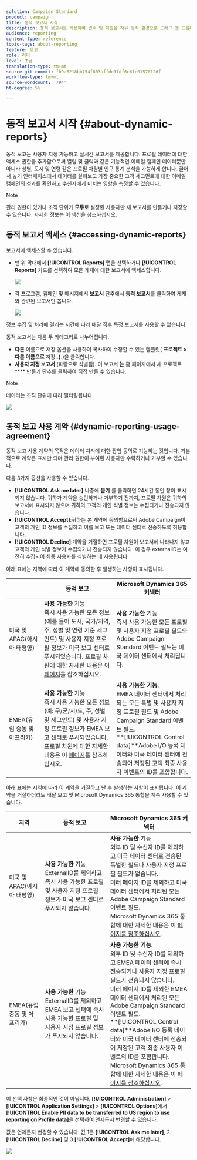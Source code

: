 ```yaml
---
solution: Campaign Standard
product: campaign
title: 동적 보고서 시작
description: 동적 보고서를 사용하여 변수 및 차원을 자유 형식 환경으로 드래그 앤 드롭하고 캠페인의 성공을 분석합니다.
audience: reporting
content-type: reference
topic-tags: about-reporting
feature: 보고
role: 리더
level: 초급
translation-type: tm+mt
source-git-commit: fb9a6218bb754f803affde1fdf6c6fc01570126f
workflow-type: tm+mt
source-wordcount: '794'
ht-degree: 5%

---
```



# 동적 보고서 시작 {#about-dynamic-reports}

동적 보고는 사용자 지정 가능하고 실시간 보고서를 제공합니다. 프로필 데이터에 대한 액세스 권한을 추가함으로써 열림 및 클릭과 같은 기능적인 이메일 캠페인 데이터뿐만 아니라 성별, 도시 및 연령 같은 프로필 차원별 인구 통계 분석을 가능하게 합니다. 끌어서 놓기 인터페이스에서 데이터를 살펴보고 가장 중요한 고객 세그먼트에 대한 이메일 캠페인의 성과를 확인하고 수신자에게 미치는 영향을 측정할 수 있습니다.

>[!NOTE]
>
>관리 권한이 있거나 조직 단위가 **모두**&#x200B;로 설정된 사용자만 새 보고서를 만들거나 저장할 수 있습니다. 자세한 정보는 이 [섹션](../../administration/using/users-management.md)을 참조하십시오.

## 동적 보고서 액세스 {#accessing-dynamic-reports}

보고서에 액세스할 수 있습니다.

* 맨 위 막대에서 **[!UICONTROL Reports]** 탭을 선택하거나 **[!UICONTROL Reports]** 카드를 선택하여 모든 게재에 대한 보고서에 액세스합니다.

   ![](assets/campaign_reports_access.png)

* 각 프로그램, 캠페인 및 메시지에서 **보고서** 단추에서 **동적 보고서**&#x200B;를 클릭하여 게재와 관련된 보고서만 봅니다.

   ![](assets/campaign_reports_description.png)

정보 수집 및 처리에 걸리는 시간에 따라 배달 직후 특정 보고서를 사용할 수 없습니다.

동적 보고서는 다음 두 카테고리로 나누어집니다.

* **다른** 이름으로 저장 옵션을 사용하여 복사하여 수정할 수 있는 템플릿( **프로젝트 > 다른 이름으로** 저장&#x200B;**..).**)을 클릭합니다.
* **사용자 지정 보고서** (파랑으로 식별됨). 이 보고서 **는** 홈 페이지에서 새 프로젝트  **** 만들기 단추를 클릭하여 직접 만들 수 있습니다.

>[!NOTE]
>
>데이터는 조직 단위에 따라 필터링됩니다.

![](assets/dynamic_report_overview.png)

## 동적 보고 사용 계약 {#dynamic-reporting-usage-agreement}

동적 보고 사용 계약의 목적은 데이터 처리에 대한 팝업 동의로 기능하는 것입니다. 기본적으로 계약은 표시만 되며 관리 권한이 부여된 사용자만 수락하거나 거부할 수 있습니다.

다음 3가지 옵션을 사용할 수 있습니다.

* **[!UICONTROL Ask me later]**:나중에  **묻기** 를 클릭하면 24시간 동안 창이 표시되지 않습니다. 귀하가 계약을 승인하거나 거부하기 전까지, 프로필 차원은 귀하의 보고서에 표시되지 않으며 귀하의 고객의 개인 식별 정보는 수집되거나 전송되지 않습니다.
* **[!UICONTROL Accept]**:귀하는 본 계약에 동의함으로써 Adobe Campaign이 고객의 개인 ID 정보를 수집하고 이를 보고 또는 데이터 센터로 전송하도록 허용합니다.
* **[!UICONTROL Decline]**:계약을 거절하면 프로필 차원이 보고서에 나타나지 않고 고객의 개인 식별 정보가 수집되거나 전송되지 않습니다. 이 경우 externalID는 여전히 수집되어 최종 사용자를 식별하는 데 사용됩니다.

아래 표에는 지역에 따라 이 계약에 동의한 후 발생하는 사항이 표시됩니다.

|  | 동적 보고 | Microsoft Dynamics 365 커넥터 |
|---|---|---|
| 미국 및 APAC(아시아 태평양) | **사용 가능한** 기능 <br>즉시 사용 가능한 모든 정보(예를 들어 도시, 국가/지역, 주, 성별 및 연령 기준 세그먼트) 및 사용자 지정 프로필 정보가 미국 보고 센터로 푸시되었습니다. 프로필 차원에 대한 자세한 내용은 이 [페이지](../../reporting/using/list-of-components-.md)를 참조하십시오. | **사용 가능한** 기능 <br>즉시 사용 가능한 모든 프로필 및 사용자 지정 프로필 필드와 Adobe Campaign Standard 이벤트 필드는 미국 데이터 센터에서 처리됩니다. |
| EMEA(유럽 중동 및 아프리카) | **사용 가능한** 기능 <br>즉시 사용 가능한 모든 정보(예: 구/군/시/도, 주, 성별 및 세그먼트) 및 사용자 지정 프로필 정보가 EMEA 보고 센터로 푸시되었습니다. 프로필 차원에 대한 자세한 내용은 이 [페이지](../../reporting/using/list-of-components-.md)를 참조하십시오. | **사용 가능한 기능.** <br>EMEA 데이터 센터에서 처리되는 모든 특별 및 사용자 지정 프로필 필드 및 Adobe Campaign Standard 이벤트 필드. <br>**[!UICONTROL Control data]**Adobe I/O 등록 데이터와 미국 데이터 센터에 전송되어 저장된 고객 최종 사용자 이벤트의 ID를 포함합니다. |

아래 표에는 지역에 따라 이 계약을 거절하고 난 후 발생하는 사항이 표시됩니다. 이 계약을 거절하더라도 배달 보고 및 Microsoft Dynamics 365 통합을 계속 사용할 수 있습니다.

| 지역 | 동적 보고 | Microsoft Dynamics 365 커넥터 |
|---|---|---|
| 미국 및 APAC(아시아 태평양) | **사용 가능한** 기능 <br> ExternalID를 제외하고 즉시 사용 가능한 프로필 및 사용자 지정 프로필 정보가 미국 보고 센터로 푸시되지 않습니다. | **사용 가능한** 기능 <br>외부 ID 및 수신자 ID를 제외하고 미국 데이터 센터로 전송된 특별한 필드나 사용자 지정 프로필 필드가 없습니다. <br>미러 페이지 ID를 제외하고 미국 데이터 센터에서 처리된 모든 Adobe Campaign Standard 이벤트 필드. <br>Microsoft Dynamics 365 통합에 대한 자세한 내용은 이  [페이지를 참조하십시오](../../integrating/using/d365-acs-get-started.md). |
| EMEA(유럽 중동 및 아프리카) | **사용 가능한** 기능 <br>ExternalID를 제외하고 EMEA 보고 센터에 즉시 사용 가능한 프로필 및 사용자 지정 프로필 정보가 푸시되지 않습니다. | **사용 가능한 기능.** <br>외부 ID 및 수신자 ID를 제외하고 EMEA 데이터 센터에 즉시 전송되거나 사용자 지정 프로필 필드가 전송되지 않습니다. <br>미러 페이지 ID를 제외한 EMEA 데이터 센터에서 처리된 모든 Adobe Campaign Standard 이벤트 필드.  <br>**[!UICONTROL Control data]**Adobe I/O 등록 데이터와 미국 데이터 센터에 전송되어 저장된 고객 최종 사용자 이벤트의 ID를 포함합니다.<br>Microsoft Dynamics 365 통합에 대한 자세한 내용은 이  [페이지를 참조하십시오](../../integrating/using/d365-acs-get-started.md). |

이 선택 사항은 최종적인 것이 아닙니다. **[!UICONTROL Administration]** > **[!UICONTROL Application Settings]** > **[!UICONTROL Options]**&#x200B;에서 **[!UICONTROL Enable PII data to be transferred to US region to use reporting on Profile data]**&#x200B;을 선택하여 언제든지 변경할 수 있습니다.

값은 언제든지 변경할 수 있습니다. 값 1은 **[!UICONTROL Ask me later]**, 2 **[!UICONTROL Decline]** 및 3 **[!UICONTROL Accept]**&#x200B;에 해당합니다.

![](assets/pii_window_2.png)
